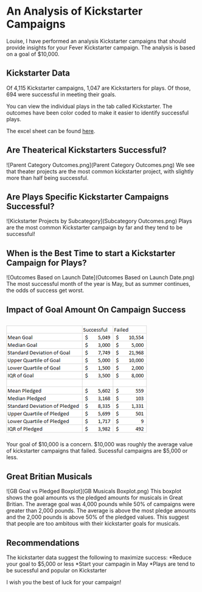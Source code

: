 # An Analysis of Kickstarter Campaigns
Louise, I have performed an analysis Kickstarter campaigns that should provide insights for your Fever Kickstarter campaign. The analysis is based on a goal of $10,000.

## Kickstarter Data
Of 4,115 Kickstarter campaigns, 1,047 are Kickstarters for plays. Of those, 694 were successful in meeting their goals.

You can view the individual plays in the tab called Kickstarter. The outcomes have been color coded to make it easier to identify successful plays.

The excel sheet can be found [here](data-1-1-3-StarterBook.xlsx). 

## Are Theaterical Kickstarters Successful?
![Parent Category Outcomes.png](Parent Category Outcomes.png)
We see that theater projects are the most common kickstarter project, with slightly more than half being successful.

## Are Plays Specific Kickstarter Campaigns Successful?
![Kickstarter Projects by Subcategory](Subcategory Outcomes.png)
Plays are the most common Kickstarter campaign by far and they tend to be successful!

## When is the Best Time to start a Kickstarter Campaign for Plays?
![Outcomes Based on Launch Date](Outcomes Based on Launch Date.png)
The most successful month of the year is May, but as summer continues, the odds of success get worst.

## Impact of Goal Amount On Campaign Success
![Statistics of Successful and Failed Kickstarter Plays](stats.png)
---
Your goal of $10,000 is a concern. $10,000 was roughly the average value of kickstarter campaigns that failed. Sucessful campaigns are $5,000 or less.

## Great Britian Musicals
![GB Goal vs Pledged Boxplot](GB Musicals Boxplot.png)
This boxplot shows the goal amounts vs the pledged amounts for musicals in Great Britian. The average goal was 4,000 pounds while 50% of campaigns were greater than 2,000 pounds. The average is above the most pledge amounts and the 2,000 pounds is above 50% of the pledged values. This suggest that people are too ambitous with their kickstarter goals for musicals.

## Recommendations
The kickstarter data suggest the following to maximize success:
*Reduce your goal to $5,000 or less
*Start your campagin in May
*Plays are tend to be sucessful and popular on Kickstarter

I wish you the best of luck for your campaign!
